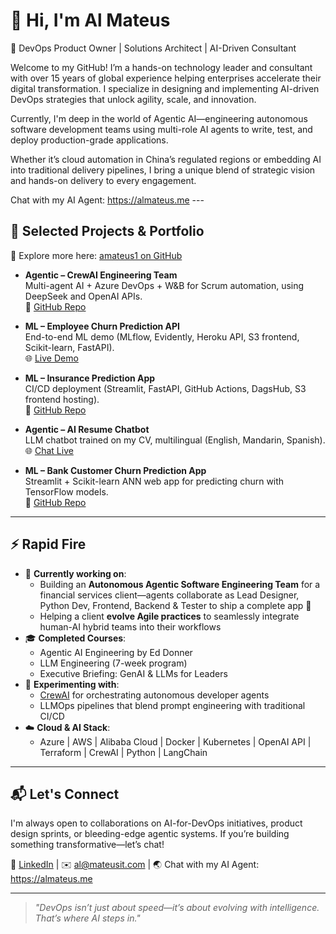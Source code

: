 # 👋 Hi, I'm Al Mateus  

🚀 DevOps Product Owner | Solutions Architect | AI-Driven Consultant

Welcome to my GitHub! I’m a hands-on technology leader and consultant with over 15 years of global experience helping enterprises accelerate their digital transformation. I specialize in designing and implementing AI-driven DevOps strategies that unlock agility, scale, and innovation.

Currently, I'm deep in the world of Agentic AI—engineering autonomous software development teams using multi-role AI agents to write, test, and deploy production-grade applications.

Whether it’s cloud automation in China’s regulated regions or embedding AI into traditional delivery pipelines, I bring a unique blend of strategic vision and hands-on delivery to every engagement.

Chat with my AI Agent: https://almateus.me ---

## 🧬 Selected Projects & Portfolio
📂 Explore more here: [amateus1 on GitHub](https://github.com/amateus1)

- **Agentic – CrewAI Engineering Team**  
  Multi-agent AI + Azure DevOps + W&B for Scrum automation, using DeepSeek and OpenAI APIs.  
  🔗 [GitHub Repo](https://github.com/amateus1/agentic-ai-scrum)

- **ML – Employee Churn Prediction API**  
  End-to-end ML demo (MLflow, Evidently, Heroku API, S3 frontend, Scikit-learn, FastAPI).  
  🌐 [Live Demo](https://optimops.ai/employee-churn-demo-v3-pers.html)

- **ML – Insurance Prediction App**  
  CI/CD deployment (Streamlit, FastAPI, GitHub Actions, DagsHub, S3 frontend hosting).  
  🔗 [GitHub Repo](https://github.com/amateus1/insurance_predict)

- **Agentic – AI Resume Chatbot**  
  LLM chatbot trained on my CV, multilingual (English, Mandarin, Spanish).  
  🌐 [Chat Live](https://almateus.me)

- **ML – Bank Customer Churn Prediction App**  
  Streamlit + Scikit-learn ANN web app for predicting churn with TensorFlow models.  
  🔗 [GitHub Repo](https://github.com/amateus1/bank_customer_churn_prediction)

---

## ⚡ Rapid Fire

- 💼 **Currently working on**:
  - Building an **Autonomous Agentic Software Engineering Team** for a financial services client—agents collaborate as Lead Designer, Python Dev, Frontend, Backend & Tester to ship a complete app 🚀
  - Helping a client **evolve Agile practices** to seamlessly integrate human-AI hybrid teams into their workflows
- 🎓 **Completed Courses**:
  - Agentic AI Engineering by Ed Donner
  - LLM Engineering (7-week program)
  - Executive Briefing: GenAI & LLMs for Leaders
- 🧪 **Experimenting with**:
  - [CrewAI](https://github.com/joaomdmoura/crewAI) for orchestrating autonomous developer agents
  - LLMOps pipelines that blend prompt engineering with traditional CI/CD
- ☁️ **Cloud & AI Stack**:
  - Azure | AWS | Alibaba Cloud | Docker | Kubernetes | OpenAI API | Terraform | CrewAI | Python | LangChain

---

## 📬 Let's Connect

I'm always open to collaborations on AI-for-DevOps initiatives, product design sprints, or bleeding-edge agentic systems. If you’re building something transformative—let’s chat!

🔗 [LinkedIn](https://www.linkedin.com/in/hernanmateus) | ✉️ al@mateusit.com | 🌏 Chat with my AI Agent: https://almateus.me

---

> _"DevOps isn’t just about speed—it’s about evolving with intelligence. That’s where AI steps in."_

